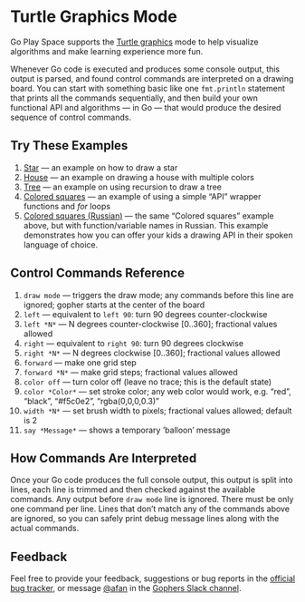 # Turtle Graphics Mode

Go Play Space supports the [Turtle graphics](https://en.wikipedia.org/wiki/Turtle_graphics) mode to help visualize algorithms and make learning experience more fun.

Whenever Go code is executed and produces some console output, this output is parsed, and found control commands are interpreted on a drawing board. You can start with something basic like one `fmt.println` statement that prints all the commands sequentially, and then build your own functional API and algorithms — in Go — that would produce the desired sequence of control commands.

## Try These Examples

1. [Star](https://goplay.space/#wT_eZWJT69) — an example on how to draw a star
2. [House](https://goplay.space/#4GFA2un9jL) — an example on drawing a house with multiple colors
3. [Tree](https://goplay.space/#61SJKVrWwj) — an example on using recursion to draw a tree
4. [Colored squares](https://goplay.space/#S6FsspIE6d) — an example of using a simple “API” wrapper functions and *for* loops
5. [Colored squares (Russian)](https://goplay.space/#lAca11gTvc) — the same “Colored squares” example above, but with function/variable names in Russian. This example demonstrates how you can offer your kids a drawing API in their spoken language of choice.

## Control Commands Reference

1. `draw mode` — triggers the draw mode; any commands before this line are ignored; gopher starts at the center of the board
2. `left` — equivalent to `left 90`: turn 90 degrees counter-clockwise
3. `left *N*` — N degrees counter-clockwise [0..360]; fractional values allowed
4. `right` — equivalent to `right 90`: turn 90 degrees clockwise
5. `right *N*` — N degrees clockwise [0..360]; fractional values allowed
6. `forward` — make one grid step
7. `forward *N*` — make grid steps; fractional values allowed
8. `color off` — turn color off (leave no trace; this is the default state)
9. `color *Color*` — set stroke color; any web color would work, e.g. “red”, “black”, “#f5c0e2”, “rgba(0,0,0,0.3)”
10. `width *N*` — set brush width to pixels; fractional values allowed; default is 2
11. `say *Message*` — shows a temporary ’balloon’ message

## How Commands Are Interpreted

Once your Go code produces the full console output, this output is split into lines, each line is trimmed and then checked against the available commands. Any output before `draw mode` line is ignored. There must be only one command per line. Lines that don’t match any of the commands above are ignored, so you can safely print debug message lines along with the actual commands.

## Feedback

Feel free to provide your feedback, suggestions or bug reports in the [official bug tracker](https://github.com/iafan/goplayspace/issues), or message [@afan](https://gophers.slack.com/messages/@afan/) in the [Gophers Slack channel](https://gophersinvite.herokuapp.com/).